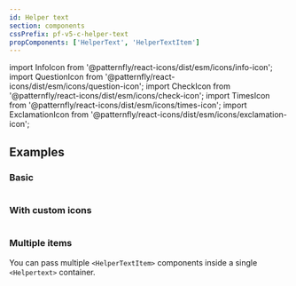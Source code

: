 ```yaml
---
id: Helper text
section: components
cssPrefix: pf-v5-c-helper-text
propComponents: ['HelperText', 'HelperTextItem']
---
```


import InfoIcon from '@patternfly/react-icons/dist/esm/icons/info-icon';
import QuestionIcon from '@patternfly/react-icons/dist/esm/icons/question-icon';
import CheckIcon from '@patternfly/react-icons/dist/esm/icons/check-icon';
import TimesIcon from '@patternfly/react-icons/dist/esm/icons/times-icon';
import ExclamationIcon from '@patternfly/react-icons/dist/esm/icons/exclamation-icon';

## Examples

### Basic

```ts file="HelperTextStatic.tsx"

```

### With custom icons

```ts file="HelperTextStaticWithCustomIcon.tsx"

```

### Multiple items

You can pass multiple `<HelperTextItem>` components inside a single `<Helpertext>` container.

```ts file="HelperTextMultipleStatic.tsx"

```
